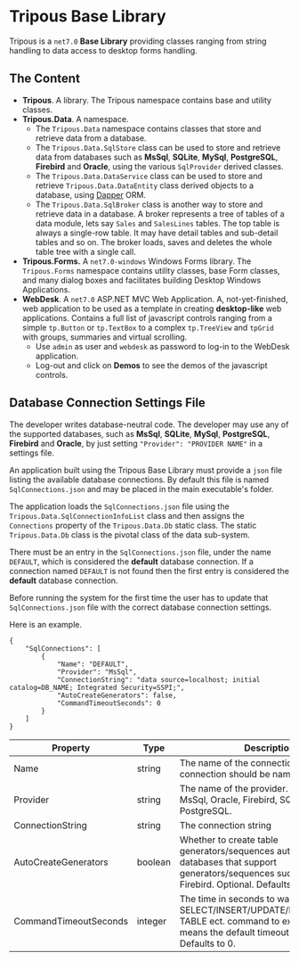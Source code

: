 ﻿

# Tripous Base Library

Tripous is a `net7.0` **Base Library** providing classes ranging from string handling to data access to desktop forms handling.

## The Content
 - **Tripous**. A library. The Tripous namespace contains base and utility classes.
 - **Tripous.Data**.  A namespace. 
     - The `Tripous.Data` namespace contains classes that store and retrieve data from a database. 
     - The `Tripous.Data.SqlStore` class can be used to store and retrieve data from databases such as **MsSql**, **SQLite**, **MySql**, **PostgreSQL**, **Firebird** and **Oracle**, using the various `SqlProvider` derived classes.
	 - The `Tripous.Data.DataService` class can be used to store and retrieve `Tripous.Data.DataEntity` class derived objects to a database, using [Dapper](https://en.wikipedia.org/wiki/Dapper_ORM) ORM.
	 - The `Tripous.Data.SqlBroker` class is another way to store and retrieve data in a database. A broker represents a tree of tables of a data module, lets say `Sales` and `SalesLines` tables. The top table is always a single-row table. It may have detail tables and sub-detail tables and so on. The broker loads, saves and deletes the whole table tree with a single call.
 - **Tripous.Forms.** A `net7.0-windows` Windows Forms library. The `Tripous.Forms` namespace contains utility classes, base Form classes, and many dialog boxes and facilitates building Desktop Windows Applications.  
 - **WebDesk**. A `net7.0` ASP.NET MVC Web Application. A, not-yet-finished, web application to be used as a template in creating **desktop-like** web applications. Contains a full list of javascript controls ranging from a simple `tp.Button` or `tp.TextBox` to a complex `tp.TreeView` and `tpGrid` with groups, summaries and virtual scrolling.
    - Use `admin` as user and `webdesk` as password to log-in to the WebDesk application.
	- Log-out and click on **Demos** to see the demos of the javascript controls.


## Database Connection Settings File
The developer writes database-neutral code. The developer may use any of the supported databases, such as **MsSql**, **SQLite**, **MySql**, **PostgreSQL**, **Firebird** and **Oracle**, by just setting `"Provider": "PROVIDER NAME"` in a settings file. 

An application built using the Tripous Base Library must provide a `json` file listing the available database connections. By default this file is named `SqlConnections.json` and may be placed in the main executable's folder. 

The application loads the `SqlConnections.json` file using the `Tripous.Data.SqlConnectionInfoList` class and then assigns the `Connections` property of the  `Tripous.Data.Db` static class. The static `Tripous.Data.Db` class is the pivotal class of the data sub-system. 

There must be an entry in the `SqlConnections.json` file, under the name `DEFAULT`, which is considered the **default** database connection. If a connection named `DEFAULT` is not found then the first entry is considered the **default** database connection. 

Before running the system for the first time the user has to update that `SqlConnections.json` file with the correct database connection settings.

Here is an example.

```
{
    "SqlConnections": [
        {
            "Name": "DEFAULT",
            "Provider": "MsSql",
            "ConnectionString": "data source=localhost; initial catalog=DB_NAME; Integrated Security=SSPI;",
            "AutoCreateGenerators": false,
            "CommandTimeoutSeconds": 0
        }
    ]
}
```
 

<table>
<thead>
	<tr>
		<th>Property</th>
		<th>Type</th>
		<th>Description</th>
	</tr>
</thead>
<tbody>
	<tr>
		<td>Name</td>
		<td>string</td>
		<td>The name of the connection. The default connection should be named DEFAULT.</td>
	</tr>
		<tr>
		<td>Provider</td>
		<td>string</td>
		<td>The name of the provider. Valid values: MsSql, Oracle, Firebird, SQLite, MySql and PostgreSQL.</td>
	</tr>
		<tr>
		<td>ConnectionString</td>
		<td>string</td>
		<td>The connection string</td>
	</tr>
		<tr>
		<td>AutoCreateGenerators</td>
		<td>boolean</td>
		<td>Whether to create table generators/sequences automatically. For databases that support generators/sequences such as Oracle and Firebird. Optional. Defaults to false.</td>
	</tr>
		<tr>
		<td>CommandTimeoutSeconds</td>
		<td>integer</td>
		<td>The time in seconds to wait for a SELECT/INSERT/UPDATE/DELETE/CREATE TABLE ect. command to execute. Zero means the default timeout. Optional. Defaults to 0.</td>
	</tr>
</tbody>
</table>






